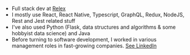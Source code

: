 - Full stack dev at [Relex](https://www.linkedin.com/company/relexsolutions/)
- I mostly use React, React Native, Typescript, GraphQL, Redux, NodeJS, Rest and Jest related stuff
- I've also used Python (Flask, data structures and algorithms & some hobbyist data science) and Java
- Before turning to software development, I worked in various management roles in fast-growing companies. [See LinkedIn](https://www.linkedin.com/in/alpopanula/)
